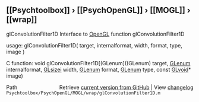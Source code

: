 ## [[Psychtoolbox]] &#8250; [[PsychOpenGL]] &#8250; [[MOGL]] &#8250; [[wrap]]

glConvolutionFilter1D  Interface to [OpenGL](OpenGL) function glConvolutionFilter1D  
  
usage:  glConvolutionFilter1D( target, internalformat, width, format, type, image )  
  
C function:  void glConvolutionFilter1D[(GLenum]((GLenum) target, [GLenum](GLenum) internalformat, [GLsizei](GLsizei) width, [GLenum](GLenum) format, [GLenum](GLenum) type, const [GLvoid](GLvoid)\* image)  




<div class="code_header" style="text-align:right;">
  <span style="float:left;">Path&nbsp;&nbsp;</span> <span class="counter">Retrieve <a href=
  "https://raw.github.com/Psychtoolbox-3/Psychtoolbox-3/beta/Psychtoolbox/PsychOpenGL/MOGL/wrap/glConvolutionFilter1D.m">current version from GitHub</a> | View <a href=
  "https://github.com/Psychtoolbox-3/Psychtoolbox-3/commits/beta/Psychtoolbox/PsychOpenGL/MOGL/wrap/glConvolutionFilter1D.m">changelog</a></span>
</div>
<div class="code">
  <code>Psychtoolbox/PsychOpenGL/MOGL/wrap/glConvolutionFilter1D.m</code>
</div>

